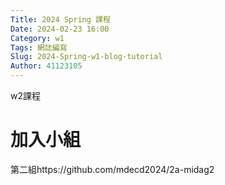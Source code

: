 ```yaml
---
Title: 2024 Spring 課程
Date: 2024-02-23 16:00
Category: w1
Tags: 網誌編寫
Slug: 2024-Spring-w1-blog-tutorial
Author: 41123105
---
```


w2課程

<!-- PELICAN_END_SUMMARY -->

# 加入小組
第二組https://github.com/mdecd2024/2a-midag2

 